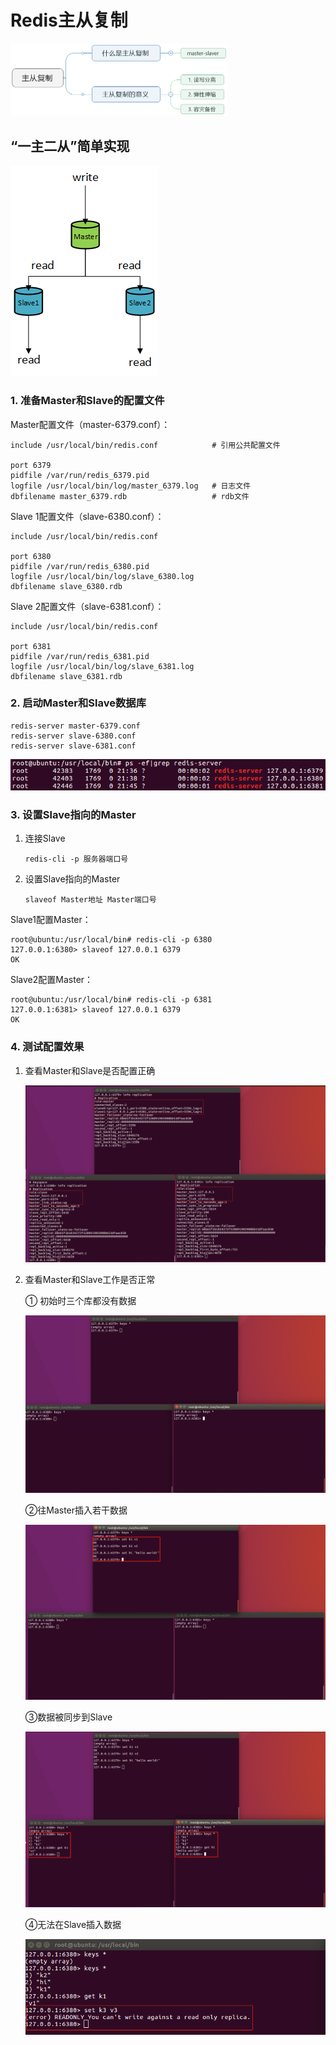 # Redis主从复制



<img src="markdown/Redis主从复制.assets/image-20210829162405117.png" alt="image-20210829162405117" style="zoom:50%;" />



## “一主二从”简单实现

![image-20210829223112751](markdown/Redis主从复制.assets/image-20210829223112751.png)

### 1. 准备Master和Slave的配置文件

Master配置文件（master-6379.conf）：

```
include /usr/local/bin/redis.conf            # 引用公共配置文件

port 6379
pidfile /var/run/redis_6379.pid
logfile /usr/local/bin/log/master_6379.log   # 日志文件
dbfilename master_6379.rdb                   # rdb文件
```



Slave 1配置文件（slave-6380.conf）：

```
include /usr/local/bin/redis.conf

port 6380
pidfile /var/run/redis_6380.pid
logfile /usr/local/bin/log/slave_6380.log
dbfilename slave_6380.rdb
```



Slave 2配置文件（slave-6381.conf）：

```
include /usr/local/bin/redis.conf

port 6381
pidfile /var/run/redis_6381.pid
logfile /usr/local/bin/log/slave_6381.log
dbfilename slave_6381.rdb
```



### 2. 启动Master和Slave数据库

```
redis-server master-6379.conf
redis-server slave-6380.conf
redis-server slave-6381.conf
```

![image-20210829221823668](markdown/Redis主从复制.assets/image-20210829221823668.png)



### 3. 设置Slave指向的Master

1.  连接Slave

    ```
    redis-cli -p 服务器端口号
    ```

2.  设置Slave指向的Master

    ```
    slaveof Master地址 Master端口号 
    ```

Slave1配置Master：

```
root@ubuntu:/usr/local/bin# redis-cli -p 6380
127.0.0.1:6380> slaveof 127.0.0.1 6379
OK
```

Slave2配置Master：

```
root@ubuntu:/usr/local/bin# redis-cli -p 6381
127.0.0.1:6381> slaveof 127.0.0.1 6379
OK
```



### 4. 测试配置效果

1.  查看Master和Slave是否配置正确

    ![image-20210829224614277](markdown/Redis主从复制.assets/image-20210829224614277.png)

2.  查看Master和Slave工作是否正常

    ① 初始时三个库都没有数据

    ![image-20210829224916694](markdown/Redis主从复制.assets/image-20210829224916694.png)

    ②往Master插入若干数据

    ![image-20210829224950177](markdown/Redis主从复制.assets/image-20210829224950177.png)

    ③数据被同步到Slave

    ![image-20210829225057961](markdown/Redis主从复制.assets/image-20210829225057961.png)

    ④无法在Slave插入数据

    ![image-20210829225208803](markdown/Redis主从复制.assets/image-20210829225208803.png)
